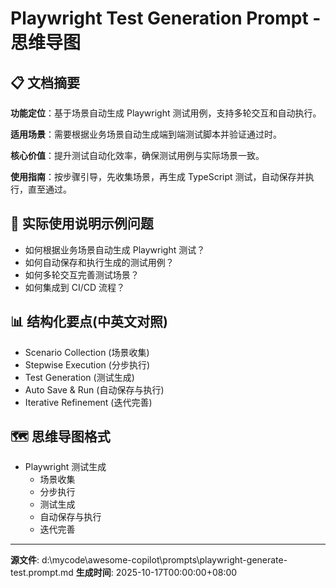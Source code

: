 # Playwright Test Generation Prompt - 思维导图

## 📋 文档摘要

**功能定位**：基于场景自动生成 Playwright 测试用例，支持多轮交互和自动执行。

**适用场景**：需要根据业务场景自动生成端到端测试脚本并验证通过时。

**核心价值**：提升测试自动化效率，确保测试用例与实际场景一致。

**使用指南**：按步骤引导，先收集场景，再生成 TypeScript 测试，自动保存并执行，直至通过。

## 🎯 实际使用说明示例问题

- 如何根据业务场景自动生成 Playwright 测试？
- 如何自动保存和执行生成的测试用例？
- 如何多轮交互完善测试场景？
- 如何集成到 CI/CD 流程？

## 📊 结构化要点(中英文对照)

- Scenario Collection (场景收集)
- Stepwise Execution (分步执行)
- Test Generation (测试生成)
- Auto Save & Run (自动保存与执行)
- Iterative Refinement (迭代完善)

## 🗺️ 思维导图格式

- Playwright 测试生成
  - 场景收集
  - 分步执行
  - 测试生成
  - 自动保存与执行
  - 迭代完善

---
**源文件**: d:\mycode\awesome-copilot\prompts\playwright-generate-test.prompt.md
**生成时间**: 2025-10-17T00:00:00+08:00
